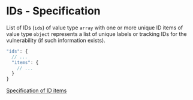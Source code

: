 # IDs - Specification

List of IDs (`ids`) of value type `array` with one or more unique ID items of value type `object` represents a list of
unique labels or tracking IDs for the vulnerability (if such information exists).

```javascript
"ids": {
  // ...
  "items": {
    // ...
  }
}
```

[Specification of ID items](ids/id-spec.en.md)
